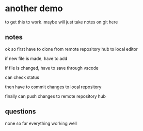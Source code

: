 # another demo

to get this to work. maybe will just take notes on git here

## notes

ok so first have to clone from remote repository hub to local editor

if new file is made, have to add

if file is changed, have to save through vscode

can check status

then have to commit changes to local repository

finally can push changes to remote repository hub

## questions

none so far everything working well
